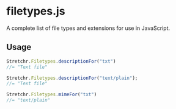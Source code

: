 filetypes.js
============

A complete list of file types and extensions for use in JavaScript.

## Usage

```js
Stretchr.Filetypes.descriptionFor("txt")
//= "Text file"

Stretchr.Filetypes.descriptionFor("text/plain");
//= "Text file"

Stretchr.Filetypes.mimeFor("txt")
//= "text/plain"
```
